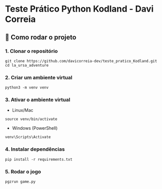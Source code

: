 # Teste Prático Python Kodland - Davi Correia

## 🚀 Como rodar o projeto
### 1. Clonar o repositório
```
git clone https://github.com/davicorreia-dev/teste_pratico_Kodland.git
cd la_ursa_adventure
``` 

### 2. Criar um ambiente virtual
```
python3 -m venv venv
```

### 3. Ativar o ambiente virtual
- Linux/Mac
```
source venv/bin/activate
```

- Windows (PowerShell)
```
venv\Scripts\Activate
```

### 4. Instalar dependências
```
pip install -r requirements.txt
```

### 5. Rodar o jogo
```
pgzrun game.py
```